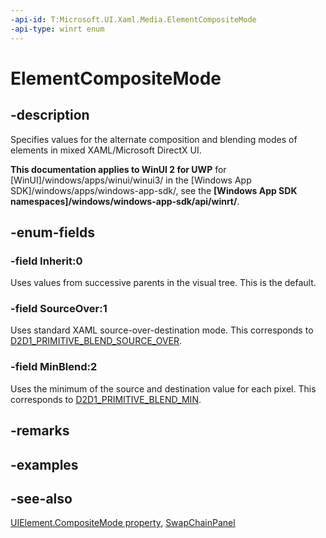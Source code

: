 ```yaml
---
-api-id: T:Microsoft.UI.Xaml.Media.ElementCompositeMode
-api-type: winrt enum
---
```


<!-- Enumeration syntax
public enum Windows.UI.Xaml.Media.ElementCompositeMode : int
-->

# ElementCompositeMode

## -description

Specifies values for the alternate composition and blending modes of elements in mixed XAML/Microsoft DirectX UI.

**This documentation applies to WinUI 2 for UWP** for [WinUI]/windows/apps/winui/winui3/ in the [Windows App SDK]/windows/apps/windows-app-sdk/, see the **[Windows App SDK namespaces]/windows/windows-app-sdk/api/winrt/**.

## -enum-fields

### -field Inherit:0

Uses values from successive parents in the visual tree. This is the default.

### -field SourceOver:1

Uses standard XAML source-over-destination mode. This corresponds to [D2D1_PRIMITIVE_BLEND_SOURCE_OVER](/windows/desktop/api/d2d1_1/ne-d2d1_1-d2d1_primitive_blend).

### -field MinBlend:2

Uses the minimum of the source and destination value for each pixel. This corresponds to [D2D1_PRIMITIVE_BLEND_MIN](/windows/desktop/api/d2d1_1/ne-d2d1_1-d2d1_primitive_blend).

## -remarks

## -examples

## -see-also

[UIElement.CompositeMode property](../microsoft.ui.xaml/uielement_compositemode.md), [SwapChainPanel](../microsoft.ui.xaml.controls/swapchainpanel.md)
